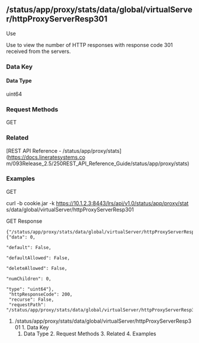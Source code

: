 ## /status/app/proxy/stats/data/global/virtualServer/httpProxyServerResp301

Use

Use to view the number of HTTP responses with response code 301 received from
the servers.

### Data Key

#### Data Type

uint64

### Request Methods

GET

### Related

[REST API Reference - /status/app/proxy/stats](https://docs.lineratesystems.co
m/093Release_2.5/250REST_API_Reference_Guide/status/app/proxy/stats)

### Examples

GET

curl -b cookie.jar -k https://10.1.2.3:8443/lrs/api/v1.0/status/app/proxy/stat
s/data/global/virtualServer/httpProxyServerResp301

GET Response

    
    {"/status/app/proxy/stats/data/global/virtualServer/httpProxyServerResp301": {"data": 0,
                                                                                "default": False,
                                                                                "defaultAllowed": False,
                                                                                "deleteAllowed": False,
                                                                                "numChildren": 0,
                                                                                "type": "uint64"},
     "httpResponseCode": 200,
     "recurse": False,
     "requestPath": "/status/app/proxy/stats/data/global/virtualServer/httpProxyServerResp301"}
    

  1. /status/app/proxy/stats/data/global/virtualServer/httpProxyServerResp301
    1. Data Key
      1. Data Type
    2. Request Methods
    3. Related
    4. Examples

